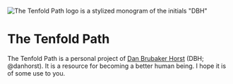 ![The Tenfold Path logo is a stylized monogram of the initials "DBH"][1]

# The Tenfold Path

The Tenfold Path is a personal project of [Dan Brubaker Horst][2] (DBH; @danhorst).
It is a resource for becoming a better human being.
I hope it is of some use to you.

[1]: https://raw.github.com/tenfoldpath/.github/main/logo.svg?sanitize=true
[2]: https://dan.brubakerhorst.com

